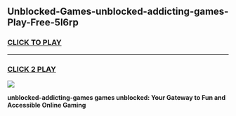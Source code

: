 
## Unblocked-Games-unblocked-addicting-games-Play-Free-5l6rp
<h3>
<a href="https://premium76.site?title=unblocked-addicting-games&ref=19M">CLICK TO PLAY</a></h3>
<hr>

<h3>
<a href="https://premium76.site?title=unblocked-addicting-games&ref=19M">CLICK 2 PLAY</a>
  
</h3>

<a href="https://premium76.site?title=unblocked-addicting-games&ref=19M"><img src="https://clearcache.store/games.png"></a>


**unblocked-addicting-games games unblocked: Your Gateway to Fun and Accessible Online Gaming**
